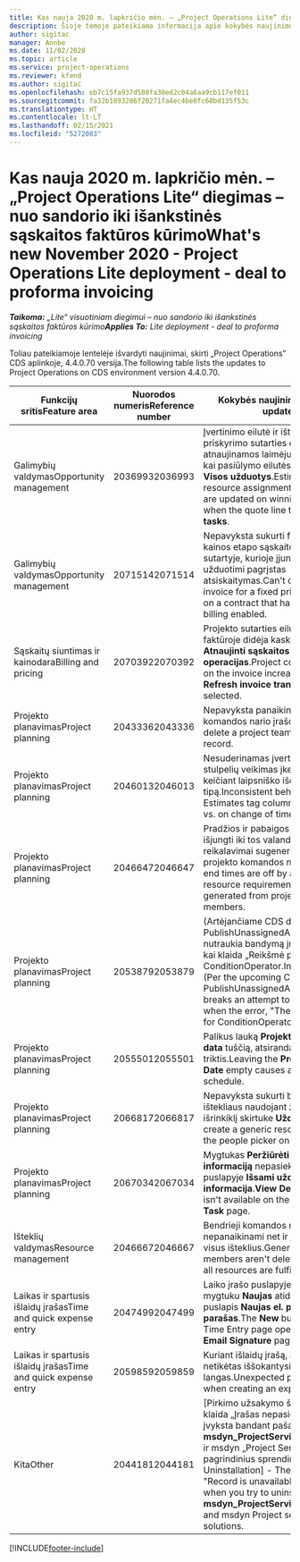 ```yaml
---
title: Kas nauja 2020 m. lapkričio mėn. – „Project Operations Lite“ diegimas – nuo sandorio iki išankstinės sąskaitos faktūros kūrimo
description: Šioje temoje pateikiama informacija apie kokybės naujinimus, pasiekiamus 2020 m. lapkričio mėn. „Project Operations Lite” visuotinio diegimo leidime – nuo sandorio iki išankstinės sąskaitos faktūros kūrimo.
author: sigitac
manager: Annbe
ms.date: 11/02/2020
ms.topic: article
ms.service: project-operations
ms.reviewer: kfend
ms.author: sigitac
ms.openlocfilehash: eb7c15fa937d508fa30ed2c04a6aa9cb117ef011
ms.sourcegitcommit: fa32b1893286f20271fa4ec4be8fc68bd135f53c
ms.translationtype: HT
ms.contentlocale: lt-LT
ms.lasthandoff: 02/15/2021
ms.locfileid: "5272083"
---
```

# <a name="whats-new-november-2020---project-operations-lite-deployment---deal-to-proforma-invoicing"></a><span data-ttu-id="53ef6-103">Kas nauja 2020 m. lapkričio mėn. – „Project Operations Lite“ diegimas – nuo sandorio iki išankstinės sąskaitos faktūros kūrimo</span><span class="sxs-lookup"><span data-stu-id="53ef6-103">What's new November 2020 - Project Operations Lite deployment - deal to proforma invoicing</span></span>

<span data-ttu-id="53ef6-104">_**Taikoma:** „Lite“ visuotiniam diegimui – nuo sandorio iki išankstinės sąskaitos faktūros kūrimo_</span><span class="sxs-lookup"><span data-stu-id="53ef6-104">_**Applies To:** Lite deployment - deal to proforma invoicing_</span></span>

<span data-ttu-id="53ef6-105">Toliau pateikiamoje lentelėje išvardyti naujinimai, skirti „Project Operations” CDS aplinkoje, 4.4.0.70 versija.</span><span class="sxs-lookup"><span data-stu-id="53ef6-105">The following table lists the updates to Project Operations on CDS environment version 4.4.0.70.</span></span>

| <span data-ttu-id="53ef6-106">Funkcijų sritis</span><span class="sxs-lookup"><span data-stu-id="53ef6-106">Feature area</span></span>                 | <span data-ttu-id="53ef6-107">Nuorodos numeris</span><span class="sxs-lookup"><span data-stu-id="53ef6-107">Reference number</span></span> | <span data-ttu-id="53ef6-108">Kokybės naujinimas</span><span class="sxs-lookup"><span data-stu-id="53ef6-108">Quality update</span></span>                                                                                                                                                                    |
|------------------------------|------------------|-----------------------------------------------------------------------------------------------------------------------------------------------------------------------------------|
| <span data-ttu-id="53ef6-109"> Galimybių valdymas</span><span class="sxs-lookup"><span data-stu-id="53ef6-109">Opportunity management</span></span>       | <span data-ttu-id="53ef6-110">2036993</span><span class="sxs-lookup"><span data-stu-id="53ef6-110">2036993</span></span>          | <span data-ttu-id="53ef6-111">Įvertinimo eilutė ir išteklių priskyrimo sutarties eilutės atnaujinamos laimėjus pasiūlymą, kai pasiūlymo eilutės tipas yra **Visos užduotys**.</span><span class="sxs-lookup"><span data-stu-id="53ef6-111">Estimate line and resource   assignment contract lines are updated on winning quotes when the quote line   type is **All tasks**.</span></span>                                                 |
| <span data-ttu-id="53ef6-112"> Galimybių valdymas</span><span class="sxs-lookup"><span data-stu-id="53ef6-112">Opportunity management</span></span>       | <span data-ttu-id="53ef6-113">2071514</span><span class="sxs-lookup"><span data-stu-id="53ef6-113">2071514</span></span>          | <span data-ttu-id="53ef6-114">Nepavyksta sukurti fiksuotos kainos etapo sąskaitos faktūros sutartyje, kurioje įjungtas užduotimi pagrįstas atsiskaitymas.</span><span class="sxs-lookup"><span data-stu-id="53ef6-114">Can't create an invoice for a   fixed price milestone on a contract that has task-based billing enabled.</span></span>                                                                          |
| <span data-ttu-id="53ef6-115">Sąskaitų siuntimas ir kainodara</span><span class="sxs-lookup"><span data-stu-id="53ef6-115">Billing and pricing</span></span>          | <span data-ttu-id="53ef6-116">2070392</span><span class="sxs-lookup"><span data-stu-id="53ef6-116">2070392</span></span>          | <span data-ttu-id="53ef6-117">Projekto sutarties eilutės sąskaitoje faktūroje didėja kaskart pasirinkus **Atnaujinti sąskaitos faktūros operacijas**.</span><span class="sxs-lookup"><span data-stu-id="53ef6-117">Project contract lines on the   invoice increase every time **Refresh invoice transactions** is   selected.</span></span>                                                                       |
| <span data-ttu-id="53ef6-118">Projekto planavimas</span><span class="sxs-lookup"><span data-stu-id="53ef6-118">Project planning</span></span>             | <span data-ttu-id="53ef6-119">2043336</span><span class="sxs-lookup"><span data-stu-id="53ef6-119">2043336</span></span>          | <span data-ttu-id="53ef6-120">Nepavyksta panaikinti projekto komandos nario įrašo.</span><span class="sxs-lookup"><span data-stu-id="53ef6-120">Unable to delete a project team member record.</span></span>                                                                                                                                    |
| <span data-ttu-id="53ef6-121">Projekto planavimas</span><span class="sxs-lookup"><span data-stu-id="53ef6-121">Project planning</span></span>             | <span data-ttu-id="53ef6-122">2046013</span><span class="sxs-lookup"><span data-stu-id="53ef6-122">2046013</span></span>          | <span data-ttu-id="53ef6-123">Nesuderinamas įvertinimų žymės stulpelių veikimas įkeliant ir keičiant laipsniško išdėstymo laike tipą.</span><span class="sxs-lookup"><span data-stu-id="53ef6-123">Inconsistent behavior for   Estimates tag columns during load vs. on change of time-phase type.</span></span>                                                                                   |
| <span data-ttu-id="53ef6-124">Projekto planavimas</span><span class="sxs-lookup"><span data-stu-id="53ef6-124">Project planning</span></span>             | <span data-ttu-id="53ef6-125">2046647</span><span class="sxs-lookup"><span data-stu-id="53ef6-125">2046647</span></span>          | <span data-ttu-id="53ef6-126">Pradžios ir pabaigos laikai yra išjungti iki tos valandos, kai išteklių reikalavimai sugeneruojami iš projekto komandos narių.</span><span class="sxs-lookup"><span data-stu-id="53ef6-126">Start and end times are off by   an hour when resource requirements are generated from project team members.</span></span>                                                                      |
| <span data-ttu-id="53ef6-127">Projekto planavimas</span><span class="sxs-lookup"><span data-stu-id="53ef6-127">Project planning</span></span>             | <span data-ttu-id="53ef6-128">2053879</span><span class="sxs-lookup"><span data-stu-id="53ef6-128">2053879</span></span>          | <span data-ttu-id="53ef6-129">(Artėjančiame CDS diegime) PublishUnassignedAssignments nutraukia bandymą įrašyti užduotį, kai klaida „Reikšmė perduota ConditionOperator.In yra tuščia“.</span><span class="sxs-lookup"><span data-stu-id="53ef6-129">(Per the upcoming CDS   rollout)   PublishUnassignedAssignments   breaks an attempt to save a task when  the error, "The   value passed for ConditionOperator.In is   empty."</span></span> |
| <span data-ttu-id="53ef6-130">Projekto planavimas</span><span class="sxs-lookup"><span data-stu-id="53ef6-130">Project planning</span></span>             | <span data-ttu-id="53ef6-131">2055501</span><span class="sxs-lookup"><span data-stu-id="53ef6-131">2055501</span></span>          | <span data-ttu-id="53ef6-132">Palikus lauką **Projekto pradžios data** tuščią, atsiranda grafiko triktis.</span><span class="sxs-lookup"><span data-stu-id="53ef6-132">Leaving the **Project Start   Date** empty causes a failure in the schedule.</span></span>                                                                                                      |
| <span data-ttu-id="53ef6-133">Projekto planavimas</span><span class="sxs-lookup"><span data-stu-id="53ef6-133">Project planning</span></span>             | <span data-ttu-id="53ef6-134">2066817</span><span class="sxs-lookup"><span data-stu-id="53ef6-134">2066817</span></span>          | <span data-ttu-id="53ef6-135">Nepavyksta sukurti bendrojo ištekliaus naudojant žmonių išrinkiklį skirtuke **Užduotys**.</span><span class="sxs-lookup"><span data-stu-id="53ef6-135">Can't create a generic   resource   using the people picker on   the **Tasks** tab.</span></span>                                                                                               |
| <span data-ttu-id="53ef6-136">Projekto planavimas</span><span class="sxs-lookup"><span data-stu-id="53ef6-136">Project planning</span></span>             | <span data-ttu-id="53ef6-137">2067034</span><span class="sxs-lookup"><span data-stu-id="53ef6-137">2067034</span></span>          | <span data-ttu-id="53ef6-138">Mygtukas **Peržiūrėti išsamią informaciją** nepasiekiamas puslapyje **Išsami užduoties informacija**.</span><span class="sxs-lookup"><span data-stu-id="53ef6-138">**View Details** button isn't available on the **Details of Task** page.</span></span>                                                                                                         |
| <span data-ttu-id="53ef6-139">Išteklių valdymas</span><span class="sxs-lookup"><span data-stu-id="53ef6-139">Resource management</span></span>          | <span data-ttu-id="53ef6-140">2046667</span><span class="sxs-lookup"><span data-stu-id="53ef6-140">2046667</span></span>          | <span data-ttu-id="53ef6-141">Bendrieji komandos nariai nepanaikinami net ir įvykdžius visus išteklius.</span><span class="sxs-lookup"><span data-stu-id="53ef6-141">Generic team members aren't   deleted even after all resources are fulfilled.</span></span>                                                                                                     |
| <span data-ttu-id="53ef6-142">Laikas ir spartusis išlaidų įrašas</span><span class="sxs-lookup"><span data-stu-id="53ef6-142">Time and quick expense entry</span></span> | <span data-ttu-id="53ef6-143">2047499</span><span class="sxs-lookup"><span data-stu-id="53ef6-143">2047499</span></span>          | <span data-ttu-id="53ef6-144">Laiko įrašo puslapyje esančiu mygtuku **Naujas** atidaromas puslapis **Naujas el. pašto parašas**.</span><span class="sxs-lookup"><span data-stu-id="53ef6-144">The **New** button on the Time   Entry page opens the **New Email Signature** page.</span></span>                                                                                               |
| <span data-ttu-id="53ef6-145">Laikas ir spartusis išlaidų įrašas</span><span class="sxs-lookup"><span data-stu-id="53ef6-145">Time and quick expense entry</span></span> | <span data-ttu-id="53ef6-146">2059859</span><span class="sxs-lookup"><span data-stu-id="53ef6-146">2059859</span></span>          | <span data-ttu-id="53ef6-147">Kuriant išlaidų įrašą, atidaromas netikėtas iššokantysis langas.</span><span class="sxs-lookup"><span data-stu-id="53ef6-147">Unexpected   pop-up opens when creating an expense entry.</span></span>                                                                                                                         |
| <span data-ttu-id="53ef6-148">Kita</span><span class="sxs-lookup"><span data-stu-id="53ef6-148">Other</span></span>                        | <span data-ttu-id="53ef6-149">2044181</span><span class="sxs-lookup"><span data-stu-id="53ef6-149">2044181</span></span>          | <span data-ttu-id="53ef6-150">[Pirkimo užsakymo šalinimas] – klaida „Įrašas nepasiekiamas“ įvyksta bandant pašalinti **msdyn_ProjectServiceCore_Patch** ir msdyn „Project Service” pagrindinius sprendimus.</span><span class="sxs-lookup"><span data-stu-id="53ef6-150">[PO Uninstallation] - The error,   "Record is unavailable" occurs when you try to uninstall   **msdyn_ProjectServiceCore_Patch** and msdyn Project service core solutions.</span></span>        |


[!INCLUDE[footer-include](../../includes/footer-banner.md)]